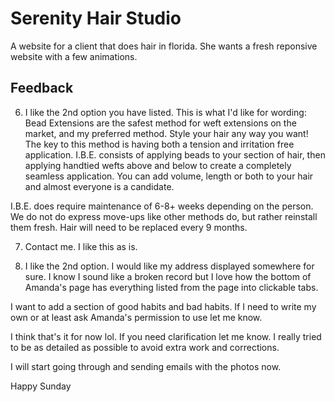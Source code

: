 # Serenity Hair Studio

A website for a client that does hair in florida. She wants a fresh reponsive website with a few animations.

## Feedback

6. I like the 2nd option you have listed. This is what I'd like for wording:
   Bead Extensions are the safest method for weft extensions on the market, and my preferred method. Style your hair any way you want! The key to this method is having both a tension and irritation free application. I.B.E. consists of applying beads to your section of hair, then applying handtied wefts above and below to create a completely seamless application. You can add volume, length or both to your hair and almost everyone is a candidate.

I.B.E. does require maintenance of 6-8+ weeks depending on the person. We do not do express move-ups like other methods do, but rather reinstall them fresh. Hair will need to be replaced every 9 months.

7. Contact me. I like this as is.

8. I like the 2nd option. I would like my address displayed somewhere for sure. I know I sound like a broken record but I love how the bottom of Amanda's page has everything listed from the page into clickable tabs.

I want to add a section of good habits and bad habits. If I need to write my own or at least ask Amanda's permission to use let me know.

I think that's it for now lol. If you need clarification let me know. I really tried to be as detailed as possible to avoid extra work and corrections.

I will start going through and sending emails with the photos now.

Happy Sunday
